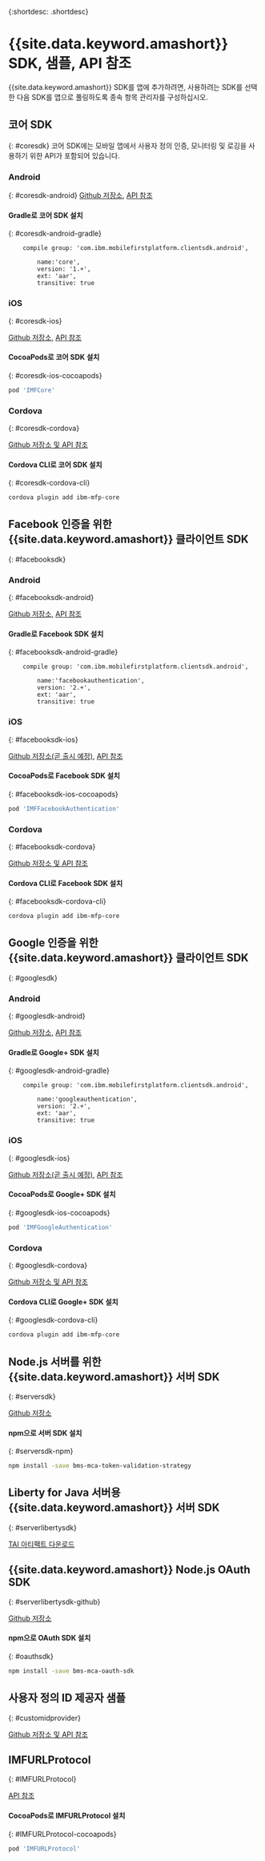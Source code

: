 {:shortdesc: .shortdesc}

# {{site.data.keyword.amashort}} SDK, 샘플, API 참조
{{site.data.keyword.amashort}} SDK를 앱에 추가하려면, 사용하려는 SDK를 선택한 다음 SDK를 앱으로 풀링하도록 종속 항목 관리자를 구성하십시오. 

## 코어 SDK
{: #coresdk}
코어 SDK에는 모바일 앱에서 사용자 정의 인증, 모니터링 및 로깅을 사용하기 위한 API가 포함되어 있습니다. 

### Android
{: #coresdk-android}
[Github 저장소](https://github.com/ibm-bluemix-mobile-services/bms-clientsdk-android-core),
[API 참조](https://www.{DomainName}/docs/api/content/api/mobilefirst/android/core-api-doc/overview-summary.html)

#### Gradle로 코어 SDK 설치
{: #coresdk-android-gradle}

```Gradle
    compile group: 'com.ibm.mobilefirstplatform.clientsdk.android',    
    
    	name:'core',
    	version: '1.+',
    	ext: 'aar',
    	transitive: true
```

### iOS
{: #coresdk-ios}

[Github 저장소](#),
[API 참조](https://www.{DomainName}/docs/api/content/api/mobilefirst/ios/IMFCore_api-doc/html/index.html)

#### CocoaPods로 코어 SDK 설치
{: #coresdk-ios-cocoapods}

```Bash
pod 'IMFCore'
```

### Cordova
{: #coresdk-cordova}

[Github 저장소 및 API 참조](https://github.com/ibm-bluemix-mobile-services/bms-clientsdk-cordova-plugin-core)

#### Cordova CLI로 코어 SDK 설치
{: #coresdk-cordova-cli}

```Bash
cordova plugin add ibm-mfp-core
```

## Facebook 인증을 위한 {{site.data.keyword.amashort}} 클라이언트 SDK
{: #facebooksdk}

### Android
{: #facebooksdk-android}

[Github 저장소](https://github.com/ibm-bluemix-mobile-services/bms-clientsdk-android-security-facebookauthentication),
[API 참조](https://www.{DomainName}/docs/api/content/api/mobilefirst/android/facebook-api-doc/index.html)

#### Gradle로 Facebook SDK 설치
{: #facebooksdk-android-gradle}

```Gradle
    compile group: 'com.ibm.mobilefirstplatform.clientsdk.android',    
    
    	name:'facebookauthentication',
    	version: '2.+',
    	ext: 'aar',
    	transitive: true
```

### iOS
{: #facebooksdk-ios}

[Github 저장소(곧 출시 예정)](#),
[API 참조](https://www.{DomainName}/docs/api/content/api/mobilefirst/ios/IMFFacebookAuthentication_api-doc/html/index.html)

#### CocoaPods로 Facebook SDK 설치
{: #facebooksdk-ios-cocoapods}

```Bash
pod 'IMFFacebookAuthentication'
```

### Cordova
{: #facebooksdk-cordova}

[Github 저장소 및 API 참조](https://github.com/ibm-bluemix-mobile-services/bms-clientsdk-cordova-plugin-core)

#### Cordova CLI로 Facebook SDK 설치
{: #facebooksdk-cordova-cli}

```Bash
cordova plugin add ibm-mfp-core
```

## Google 인증을 위한 {{site.data.keyword.amashort}} 클라이언트 SDK
{: #googlesdk}

### Android
{: #googlesdk-android}

[Github 저장소](https://github.com/ibm-bluemix-mobile-services/bms-clientsdk-android-security-googleauthentication),
[API 참조](https://www.{DomainName}/docs/api/content/api/mobilefirst/android/google-api-doc/index.html)

#### Gradle로 Google+ SDK 설치
{: #googlesdk-android-gradle}

```Gradle
    compile group: 'com.ibm.mobilefirstplatform.clientsdk.android',    
    
    	name:'googleauthentication',
    	version: '2.+',
    	ext: 'aar',
    	transitive: true
```

### iOS
{: #googlesdk-ios}

[Github 저장소(곧 출시 예정)](#),
[API 참조](https://www.{DomainName}/docs/api/content/api/mobilefirst/ios/IMFGoogleAuthentication_api-doc/html/index.html)

#### CocoaPods로 Google+ SDK 설치
{: #googlesdk-ios-cocoapods}

```Bash
pod 'IMFGoogleAuthentication'
```

### Cordova
{: #googlesdk-cordova}

[Github 저장소 및 API 참조](https://github.com/ibm-bluemix-mobile-services/bms-clientsdk-cordova-plugin-core)

#### Cordova CLI로 Google+ SDK 설치
{: #googlesdk-cordova-cli}

```Bash
cordova plugin add ibm-mfp-core
```

## Node.js 서버를 위한 {{site.data.keyword.amashort}} 서버 SDK
{: #serversdk}

[Github 저장소](https://github.com/ibm-bluemix-mobile-services/bms-mca-token-validation-strategy)

#### npm으로 서버 SDK 설치
{: #serversdk-npm}

```Bash
npm install -save bms-mca-token-validation-strategy
```

## Liberty for Java 서버용 {{site.data.keyword.amashort}} 서버 SDK
{: #serverlibertysdk}

[TAI 아티팩트 다운로드](https://imf-tai.{DomainName}/public/TAI.zip)

## {{site.data.keyword.amashort}} Node.js OAuth SDK
{: #serverlibertysdk-github}

[Github 저장소](https://github.com/ibm-bluemix-mobile-services/bms-mca-oauth-sdk)

#### npm으로 OAuth SDK 설치
{: #oauthsdk}

```Bash
npm install -save bms-mca-oauth-sdk
```

## 사용자 정의 ID 제공자 샘플
{: #customidprovider}

[Github 저장소 및 API 참조](https://github.com/ibm-bluemix-mobile-services/bms-mca-custom-identity-provider-sample)


## IMFURLProtocol
{: #IMFURLProtocol}

[API 참조](https://www.{DomainName}/docs/api/content/api/mobilefirst/ios/IMFURLProtocol_api-doc/html/index.html)

#### CocoaPods로 IMFURLProtocol 설치
{: #IMFURLProtocol-cocoapods}

```Bash
pod 'IMFURLProtocol'
```
